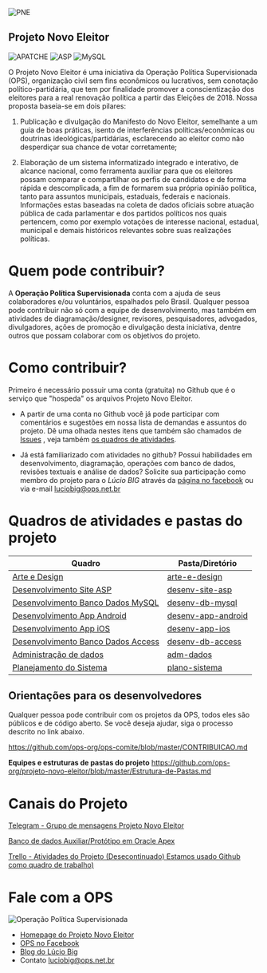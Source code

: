 ![PNE](https://raw.githubusercontent.com/ops-org/projeto-novo-eleitor/master/arte-e-design/imagens/pne/pne-logo-168x168.png)
## Projeto Novo Eleitor

![APATCHE](https://img.shields.io/crates/l/rustc-serialize.svg)
![ASP](https://img.shields.io/badge/language-ASP.MVC-green.svg)
![MySQL](https://img.shields.io/badge/DB-MySQL-lightgrey.svg)

O Projeto Novo Eleitor é uma iniciativa da Operação Política Supervisionada (OPS), organização civil sem fins econômicos ou lucrativos, sem conotação político-partidária, que tem por finalidade promover a conscientização dos eleitores para a real renovação política a partir das Eleições de 2018.
Nossa proposta baseia-se em dois pilares:
1) Publicação e divulgação do Manifesto do Novo Eleitor, semelhante a um guia de boas práticas, isento de interferências políticas/econômicas ou doutrinas ideológicas/partidárias, esclarecendo ao eleitor como não desperdiçar sua chance de votar corretamente;

2) Elaboração de um sistema informatizado integrado e interativo, de alcance nacional, como ferramenta auxiliar para que os eleitores possam comparar e compartilhar os perfis de candidatos e de forma rápida e descomplicada, a fim de formarem sua própria opinião política, tanto para assuntos municipais, estaduais, federais e nacionais. Informações estas baseadas na coleta de dados oficiais sobre atuação pública de cada parlamentar e dos partidos políticos nos quais pertencem, como por exemplo votações de interesse nacional, estadual, municipal e demais históricos relevantes sobre suas realizações políticas.

# Quem pode contribuir?
A **Operação Política Supervisionada** conta com a ajuda de seus colaboradores e/ou voluntários, espalhados pelo Brasil. Qualquer pessoa pode contribuir não só com a equipe de desenvolvimento, mas também em atividades de diagramação/designer, revisores, pesquisadores, advogados, divulgadores, ações de promoção e divulgação desta iniciativa, dentre outros que possam colaborar com os objetivos do projeto.

# Como contribuir?
Primeiro é necessário possuir uma conta (gratuita) no Github que é o serviço que "hospeda" os arquivos Projeto Novo Eleitor.
- A partir de uma conta no Github você já pode  participar com comentários e sugestões em nossa lista de demandas e assuntos do projeto. Dê uma olhada nestes itens que também são chamados de [Issues](https://github.com/ops-org/projeto-novo-eleitor/issues) , veja também [os quadros de atividades](#quadros-de-atividades-do-projeto).

- Já está familiarizado com atividades no github? Possui habilidades em desenvolvimento, diagramação, operações com banco de dados, revisões textuais e análise de dados? Solicite sua participação como membro do projeto para o *Lúcio BIG* através da [página no facebook](https://www.facebook.com/groups/operacaopoliticasupervisionada/) ou via e-mail luciobig@ops.net.br

# Quadros de atividades e pastas do projeto
Quadro | Pasta/Diretório
------ | -------
[Arte e Design](https://github.com/ops-org/projeto-novo-eleitor/projects/1) | [arte-e-design](https://github.com/ops-org/projeto-novo-eleitor/tree/master/arte-e-design)
[Desenvolvimento Site ASP](https://github.com/ops-org/projeto-novo-eleitor/projects/7) | [desenv-site-asp](https://github.com/ops-org/projeto-novo-eleitor/tree/master/desenv-site-asp)
[Desenvolvimento Banco Dados MySQL](https://github.com/ops-org/projeto-novo-eleitor/projects/6) | [desenv-db-mysql](https://github.com/ops-org/projeto-novo-eleitor/tree/master/desenv-db-mysql)
[Desenvolvimento App Android](https://github.com/ops-org/projeto-novo-eleitor/projects/10) | [desenv-app-android](https://github.com/ops-org/projeto-novo-eleitor/tree/master/desenv-app-android) 
[Desenvolvimento App iOS](https://github.com/ops-org/projeto-novo-eleitor/projects/11) | [desenv-app-ios](https://github.com/ops-org/projeto-novo-eleitor/tree/master/desenv-app-ios) 
[Desenvolvimento Banco Dados Access](https://github.com/ops-org/projeto-novo-eleitor/projects/6) | [desenv-db-access](https://github.com/ops-org/projeto-novo-eleitor/tree/master/desenv-db-access)
[Administração de dados](https://github.com/ops-org/projeto-novo-eleitor/projects/4) | [adm-dados](https://github.com/ops-org/projeto-novo-eleitor/tree/master/adm-dados)
[Planejamento do Sistema](https://github.com/ops-org/projeto-novo-eleitor/projects/3) | [plano-sistema](https://github.com/ops-org/projeto-novo-eleitor/tree/master/plano-sistema) 

## Orientações para os desenvolvedores
Qualquer pessoa pode contribuir com os projetos da OPS, todos eles são públicos e de código aberto. Se você deseja ajudar, siga o processo descrito no link abaixo.

https://github.com/ops-org/ops-comite/blob/master/CONTRIBUICAO.md

**Equipes e estruturas de pastas do projeto**
https://github.com/ops-org/projeto-novo-eleitor/blob/master/Estrutura-de-Pastas.md


# Canais do Projeto

[Telegram - Grupo de mensagens Projeto Novo Eleitor](https://web.telegram.org)

[Banco de dados Auxiliar/Protótipo em Oracle Apex](https://apex.oracle.com/pls/apex/f?p=551361)

[Trello - Atividades do Projeto (Desecontinuado)  Estamos usado Github como quadro de trabalho) ](https://trello.com/novoeleitor)

# Fale com a OPS

![Operação Política Supervisionada](https://github.com/ops-org/operacao-politica-supervisionada/blob/master/OPS/Content/images/logo_grande.png?raw=true)

* [Homepage do Projeto Novo Eleitor](https://projetonovoeleitor.com.br)
* [OPS no Facebook](https://www.facebook.com/operacaopoliticasupervisionada)
* [Blog do Lúcio Big](http://luciobig.com.br)
* Contato luciobig@ops.net.br 
